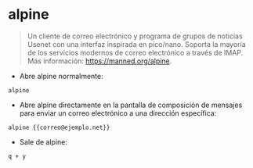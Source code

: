 # alpine

> Un cliente de correo electrónico y programa de grupos de noticias Usenet con una interfaz inspirada en pico/nano.
> Soporta la mayoría de los servicios modernos de correo electrónico a través de IMAP.
> Más información: <https://manned.org/alpine>.

- Abre alpine normalmente:

`alpine`

- Abre alpine directamente en la pantalla de composición de mensajes para enviar un correo electrónico a una dirección específica:

`alpine {{correo@ejemplo.net}}`

- Sale de alpine:

`q + y`

